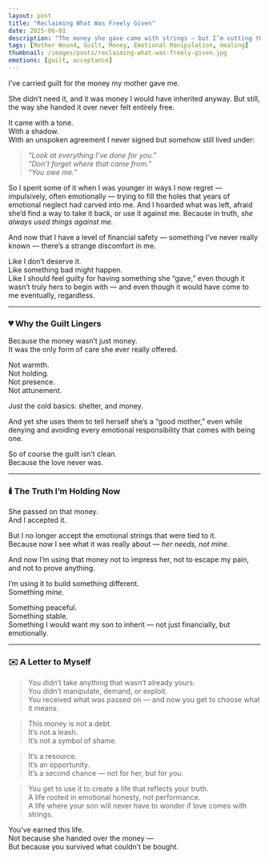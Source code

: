```yaml
---
layout: post
title: "Reclaiming What Was Freely Given"
date: 2025-06-01
description: "The money she gave came with strings — but I’m cutting them, and using it to build something that’s truly mine."
tags: [Mother Wound, Guilt, Money, Emotional Manipulation, Healing]
thumbnail: /images/posts/reclaiming-what-was-freely-given.jpg
emotions: [guilt, acceptance]
---
```


I’ve carried guilt for the money my mother gave me.

She didn’t need it, and it was money I would have inherited anyway. But still, the way she handed it over never felt entirely free.

It came with a tone.  
With a shadow.  
With an unspoken agreement I never signed but somehow still lived under:

> *“Look at everything I’ve done for you.”*  
> *“Don’t forget where that came from.”*  
> *“You owe me.”*

So I spent some of it when I was younger in ways I now regret — impulsively, often emotionally — trying to fill the holes that years of emotional neglect had carved into me. And I hoarded what was left, afraid she’d find a way to take it back, or use it against me. Because in truth, *she always used things against me.*

And now that I have a level of financial safety — something I’ve never really known — there’s a strange discomfort in me.

Like I don’t deserve it.  
Like something bad might happen.  
Like I should feel guilty for having something she “gave,” even though it wasn’t truly hers to begin with — and even though it would have come to me eventually, regardless.

---

### 💔 Why the Guilt Lingers

Because the money wasn’t just money.  
It was the only form of care she ever really offered.

Not warmth.  
Not holding.  
Not presence.  
Not attunement.

Just the cold basics: shelter, and money.

And yet she uses them to tell herself she’s a “good mother,” even while denying and avoiding every emotional responsibility that comes with being one.

So of course the guilt isn’t clean.  
Because the love never was.

---

### 🕯️ The Truth I’m Holding Now

She passed on that money.  
And I accepted it.

But I no longer accept the emotional strings that were tied to it.  
Because now I see what it was really about — *her needs, not mine.*

And now I’m using that money not to impress her, not to escape my pain, and not to prove anything.

I’m using it to build something different.  
Something *mine.*

Something peaceful.  
Something stable.  
Something I would want my son to inherit — not just financially, but emotionally.

---

### ✉️ A Letter to Myself

> You didn’t take anything that wasn’t already yours.  
> You didn’t manipulate, demand, or exploit.  
> You received what was passed on — and now you get to choose what it means.

> This money is not a debt.  
> It’s not a leash.  
> It’s not a symbol of shame.

> It’s a resource.  
> It’s an opportunity.  
> It’s a second chance — not for her, but for *you.*

> You get to use it to create a life that reflects your truth.  
> A life rooted in emotional honesty, not performance.  
> A life where your son will never have to wonder if love comes with strings.

You’ve earned this life.  
Not because she handed over the money —  
But because you survived what couldn’t be bought.
